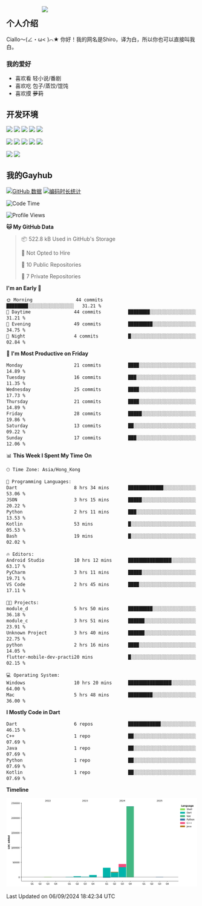 <img align='right' src='https://img2.moeblog.vip/images/eCva.png' width='410px'>

## 个人介绍
Ciallo～(∠・ω< )⌒★ 你好！我的网名是Shiro，译为白，所以你也可以直接叫我白。

### 我的爱好

* 喜欢看 轻小说/番剧
* 喜欢吃 包子/蒸饺/馄饨
* 喜欢摸 ~~萝莉~~

## 开发环境
[![](https://img.shields.io/badge/Windows-11-blue?style=flat-square&logo=windows&logoColor=white)](https://www.microsoft.com/windows/get-windows-11)
[![](https://img.shields.io/badge/Macos-Sonoma-black?style=flat-square&logo=apple&logoColor=white)](https://www.apple.com/hk/en/macos/sonoma/)
[![](https://img.shields.io/badge/Debian-12-d0024d?style=flat-square&logo=debian&logoColor=white)](https://www.debian.org/)
[![](https://img.shields.io/badge/AlmaLinux-9-0f4266?style=flat-square&logo=almalinux&logoColor=white)](https://almalinux.org/)
[![](https://img.shields.io/badge/Windows%20Server-2012-blue?style=flat-square&logo=windows&logoColor=white)](https://www.microsoft.com/windows-server)

[![](https://img.shields.io/badge/Vivobook-PRO_16-f45a00?style=flat-square&logo=RepublicofGamers&logoColor=white)](https://www.asus.com.cn/laptops/for-creators/vivobook/vivobook-pro-16-oled-k6602/)
[![](https://img.shields.io/badge/Mac_Studio-M1_Max-black?style=flat-square&logo=apple&logoColor=white)](https://www.apple.com/hk/en/mac-studio/)
[![](https://img.shields.io/badge/Mi-MIX4-f45a00?style=flat-square&logo=xiaomi&logoColor=white)](https://www.mi.com/)
[![](https://img.shields.io/badge/SONY-WF1000XM4-f3c74a?style=flat-square)](https://www.sony.com.hk/zh/headphones/products/wf-1000xm4)
[![](https://img.shields.io/badge/Yubikey-5_NFC-9bc930?style=flat-square&logo=yubico&logoColor=9bc930)](https://www.yubico.com/hk/product/yubikey-5-nfc/)

[![](https://img.shields.io/badge/IDE-Visual_Studio_Code-blue?style=flat-square&logo=visual-studio-code&logoColor=white)](https://code.visualstudio.com/)
[![](https://img.shields.io/badge/IDE-JetBrains-black?style=flat-square&logo=jetbrains&logoColor=white)](https://code.visualstudio.com/)
## 我的Gayhub
[![GitHub 数据](https://github-readme-stats.vercel.app/api?username=verymoe)]()
[![编码时长统计](https://github-readme-stats.vercel.app/api/wakatime?username=shiro)]()

<!--START_SECTION:waka-->
![Code Time](http://img.shields.io/badge/Code%20Time-358%20hrs%2042%20mins-blue)

![Profile Views](http://img.shields.io/badge/Profile%20Views-5-blue)

**🐱 My GitHub Data** 

> 📦 522.8 kB Used in GitHub's Storage 
 > 
> 🚫 Not Opted to Hire
 > 
> 📜 10 Public Repositories 
 > 
> 🔑 7 Private Repositories 
 > 
**I'm an Early 🐤** 

```text
🌞 Morning                44 commits          ████████░░░░░░░░░░░░░░░░░   31.21 % 
🌆 Daytime                44 commits          ████████░░░░░░░░░░░░░░░░░   31.21 % 
🌃 Evening                49 commits          █████████░░░░░░░░░░░░░░░░   34.75 % 
🌙 Night                  4 commits           █░░░░░░░░░░░░░░░░░░░░░░░░   02.84 % 
```
📅 **I'm Most Productive on Friday** 

```text
Monday                   21 commits          ████░░░░░░░░░░░░░░░░░░░░░   14.89 % 
Tuesday                  16 commits          ███░░░░░░░░░░░░░░░░░░░░░░   11.35 % 
Wednesday                25 commits          ████░░░░░░░░░░░░░░░░░░░░░   17.73 % 
Thursday                 21 commits          ████░░░░░░░░░░░░░░░░░░░░░   14.89 % 
Friday                   28 commits          █████░░░░░░░░░░░░░░░░░░░░   19.86 % 
Saturday                 13 commits          ██░░░░░░░░░░░░░░░░░░░░░░░   09.22 % 
Sunday                   17 commits          ███░░░░░░░░░░░░░░░░░░░░░░   12.06 % 
```


📊 **This Week I Spent My Time On** 

```text
🕑︎ Time Zone: Asia/Hong_Kong

💬 Programming Languages: 
Dart                     8 hrs 34 mins       █████████████░░░░░░░░░░░░   53.06 % 
JSON                     3 hrs 15 mins       █████░░░░░░░░░░░░░░░░░░░░   20.22 % 
Python                   2 hrs 11 mins       ███░░░░░░░░░░░░░░░░░░░░░░   13.53 % 
Kotlin                   53 mins             █░░░░░░░░░░░░░░░░░░░░░░░░   05.53 % 
Bash                     19 mins             █░░░░░░░░░░░░░░░░░░░░░░░░   02.02 % 

🔥 Editors: 
Android Studio           10 hrs 12 mins      ████████████████░░░░░░░░░   63.17 % 
PyCharm                  3 hrs 11 mins       █████░░░░░░░░░░░░░░░░░░░░   19.71 % 
VS Code                  2 hrs 45 mins       ████░░░░░░░░░░░░░░░░░░░░░   17.11 % 

🐱‍💻 Projects: 
module_d                 5 hrs 50 mins       █████████░░░░░░░░░░░░░░░░   36.18 % 
module_c                 3 hrs 51 mins       ██████░░░░░░░░░░░░░░░░░░░   23.91 % 
Unknown Project          3 hrs 40 mins       ██████░░░░░░░░░░░░░░░░░░░   22.75 % 
python                   2 hrs 16 mins       ████░░░░░░░░░░░░░░░░░░░░░   14.05 % 
flutter-mobile-dev-practi20 mins             █░░░░░░░░░░░░░░░░░░░░░░░░   02.15 % 

💻 Operating System: 
Windows                  10 hrs 20 mins      ████████████████░░░░░░░░░   64.00 % 
Mac                      5 hrs 48 mins       █████████░░░░░░░░░░░░░░░░   36.00 % 
```

**I Mostly Code in Dart** 

```text
Dart                     6 repos             ████████████░░░░░░░░░░░░░   46.15 % 
C++                      1 repo              ██░░░░░░░░░░░░░░░░░░░░░░░   07.69 % 
Java                     1 repo              ██░░░░░░░░░░░░░░░░░░░░░░░   07.69 % 
Python                   1 repo              ██░░░░░░░░░░░░░░░░░░░░░░░   07.69 % 
Kotlin                   1 repo              ██░░░░░░░░░░░░░░░░░░░░░░░   07.69 % 
```



**Timeline**

![Lines of Code chart](https://raw.githubusercontent.com/verymoe/verymoe/main/assets/bar_graph.png)


 Last Updated on 06/09/2024 18:42:34 UTC
<!--END_SECTION:waka-->
